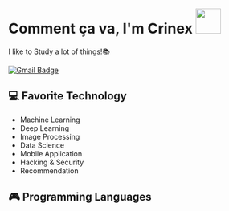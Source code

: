 # Comment ça va, I'm Crinex <img src='https://media.giphy.com/media/Cmr1OMJ2FN0B2/giphy.gif' width='50px'>

I like to Study a lot of things!📚

[![Gmail Badge](https://img.shields.io/badge/-crinexk@gmail.com-c14438?style=flat-square&logo=Gmail&logoColor=white&link=mailto:crinexk@gmail.com)](mailto:crinexk@gmail.com)

## 💻 Favorite Technology 

- Machine Learning
- Deep Learning
- Image Processing
- Data Science
- Mobile Application
- Hacking & Security
- Recommendation


## 🎮 Programming Languages


